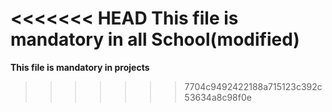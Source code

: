 <<<<<<< HEAD
**This file is mandatory in all School(modified)**
=======
**This file is mandatory in projects**
>>>>>>> 7704c9492422188a715123c392c53634a8c98f0e
